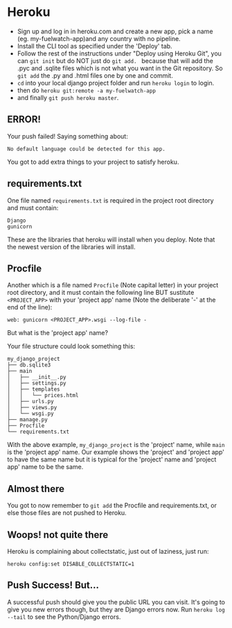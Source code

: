 Heroku
======

- Sign up and log in in heroku.com and create a new app, pick a name (eg. my-fuelwatch-app)and any country with no pipeline.
- Install the CLI tool as specified under the 'Deploy' tab.
- Follow the rest of the instructions under "Deploy using Heroku Git", you can `git init` but do NOT just do `git add. ` because that will add the .pyc and .sqlite files which is not what you want in the Git repository. So `git add` the .py and .html files one by one and commit.
- `cd` into your local django project folder and run `heroku login` to login.
- then do `heroku git:remote -a my-fuelwatch-app`
- and finally `git push heroku master`.

ERROR!
------

Your push failed! Saying something about:

    No default language could be detected for this app.

You got to add extra things to your project to satisfy heroku.


requirements.txt
----------------

One file named `requirements.txt` is required in the project root directory and must contain:

    Django
    gunicorn

These are the libraries that heroku will install when you deploy. Note that the newest version of the libraries will install.


Procfile
--------

Another which is a file named `Procfile` (Note capital letter) in your project root directory, and it must contain the following line BUT sustitute `<PROJECT_APP>` with your 'project app' name (Note the deliberate '-' at the end of the line):

    web: gunicorn <PROJECT_APP>.wsgi --log-file -

But what is the 'project app' name?

Your file structure could look something this:

    my_django_project
    ├── db.sqlite3
    ├── main
    │   ├── __init__.py
    │   ├── settings.py
    │   ├── templates
    │   │   └── prices.html
    │   ├── urls.py
    │   ├── views.py
    │   └── wsgi.py
    ├── manage.py
    ├── Procfile
    └── requirements.txt

With the above example, `my_django_project` is the 'project' name, while `main` is the 'project app' name. Our example shows the 'project' and 'project app' to have the same name but it is typical for the 'project' name and 'project app' name to be the same.

Almost there
------------

You got to now remember to `git add` the Procfile and requirements.txt, or else those files are not pushed to Heroku.

Woops! not quite there
----------------------

Heroku is complaining about collectstatic, just out of laziness, just run:

    heroku config:set DISABLE_COLLECTSTATIC=1

Push Success! But...
--------------------

A successful push should give you the public URL you can visit. It's going to give you new errors though, but they are Django errors now. Run `heroku log --tail` to see the Python/Django errors.
